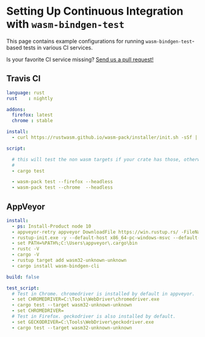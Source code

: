 # Setting Up Continuous Integration with `wasm-bindgen-test`

This page contains example configurations for running `wasm-bindgen-test`-based
tests in various CI services.

Is your favorite CI service missing? [Send us a pull
request!](https://github.com/rustwasm/wasm-bindgen)

## Travis CI

```yaml
language: rust
rust    : nightly

addons:
  firefox: latest
  chrome : stable

install:
  - curl https://rustwasm.github.io/wasm-pack/installer/init.sh -sSf | sh

script:

  # this will test the non wasm targets if your crate has those, otherwise remove this line.
  #
  - cargo test

  - wasm-pack test --firefox --headless
  - wasm-pack test --chrome  --headless
```

## AppVeyor

```yaml
install:
  - ps: Install-Product node 10
  - appveyor-retry appveyor DownloadFile https://win.rustup.rs/ -FileName rustup-init.exe
  - rustup-init.exe -y --default-host x86_64-pc-windows-msvc --default-toolchain nightly
  - set PATH=%PATH%;C:\Users\appveyor\.cargo\bin
  - rustc -V
  - cargo -V
  - rustup target add wasm32-unknown-unknown
  - cargo install wasm-bindgen-cli

build: false

test_script:
  # Test in Chrome. chromedriver is installed by default in appveyor.
  - set CHROMEDRIVER=C:\Tools\WebDriver\chromedriver.exe
  - cargo test --target wasm32-unknown-unknown
  - set CHROMEDRIVER=
  # Test in Firefox. geckodriver is also installed by default.
  - set GECKODRIVER=C:\Tools\WebDriver\geckodriver.exe
  - cargo test --target wasm32-unknown-unknown
```

